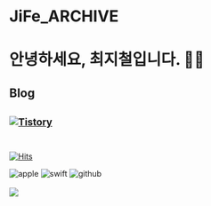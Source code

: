 <div align=left>
<h1 align="left">JiFe_ARCHIVE</h1>
 
 
 # 안녕하세요, 최지철입니다. 🏃🏻


## Blog
<sub> <a href="https://jife98.tistory.com" target="_blank"><img alt="Tistory" src ="https://img.shields.io/badge/Tistory-FFFFFF?&style=for-the-badge&logo=Tistory&logoColor=black"/></a></sub>
</br></br>
--------------------

[![Hits](https://hits.seeyoufarm.com/api/count/incr/badge.svg?url=https%3A%2F%2Fgithub.com%2Fjife98%2Fhit-counter&count_bg=%2379C83D&title_bg=%23555555&icon=swift.svg&icon_color=%23E7E7E7&title=Github&edge_flat=false)](https://hits.seeyoufarm.com)
<div>
  <img alt="apple" src ="https://img.shields.io/badge/iOS-FFFFFF?&style=for-the-badge&logo=Apple&logoColor=black"/>  
 <img alt="swift" src ="https://img.shields.io/badge/swift-F05138.svg?&style=for-the-badge&logo=Swift&logoColor=white"/> 
 <img alt="github" src ="https://img.shields.io/badge/github-000000.svg?&style=for-the-badge&logo=Github&logoColor=white"/>
 <br/>


<br/>
<a href="[https://hits.seeyoufarm.com](https://github.com/gjbae1212/hit-counter)">
<img src="[https://hits.seeyoufarm.com/api/count/incr/badge.svg?url=https%3A%2F%2Fgithub.com%2Fday2on&count_bg=%23B0B0B0&title_bg=%23555555&icon=github.svg&icon_color=%23FFFFFF&title=welcome:)&edge_flat=true](https://github.com/gjbae1212/hit-counter)"/>
</a>
    
<!-- [![KnlnKS's LeetCode stats](https://leetcode-stats-six.vercel.app/api?username=dayo2n&theme=dark)](https://github.com/KnlnKS/leetcode-stats) -->


